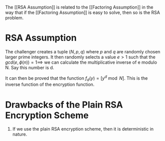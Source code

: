 The [[RSA Assumption]] is related to the [[Factoring Assumption]] in the way that if the [[Factoring Assumption]] is easy to solve, then so is the RSA problem.
# RSA Assumption
The challenger creates a tuple $(N, p, q)$ where $p$ and $q$ are randomly chosen larger prime integers. It then randomly selects a value $e > 1$ such that the $gcd(e, \phi(n)) = 1 \implies$ we can calculate the multiplicative inverse of e modulo N. Say this number is d.

It can then be proved that the function $f_d(y) = [y^d \bmod N]$. This is the inverse function of the encryption function.
# Drawbacks of the Plain RSA Encryption Scheme
1. If we use the plain RSA encryption scheme, then it is deterministic in nature.